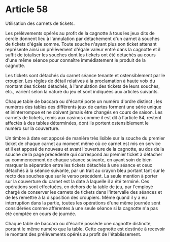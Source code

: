 # Article 58

Utilisation des carnets de tickets.

Les prélèvements opérés au profit de la cagnotte à tous les jeux dits de cercle donnent lieu à l'annulation par détachement d'un carnet à souches de tickets d'égale somme. Toute souche n'ayant plus son ticket attenant représente ainsi un prélèvement d'égale valeur entré dans la cagnotte et il suffit de totaliser les souches dont les tickets ont été détachés au cours d'une même séance pour connaître immédiatement le produit de la cagnotte.

Les tickets sont détachés du carnet séance tenante et ostensiblement par le croupier. Les règles de détail relatives à la proclamation à haute voix du montant des tickets détachés, à l'annulation des tickets de leurs souches, etc., varient selon la nature du jeu et sont indiquées aux articles suivants.

Chaque table de baccara ou d'écarté porte un numéro d'ordre distinct ; les numéros des tables des différents jeux de cartes forment une série unique et ininterrompue et ne doivent jamais être changés en cours de saison. Les carnets de tickets, remis aux casinos comme il est dit à l'article 84, restent affectés à des tables déterminées, dont ils portent ostensiblement le numéro sur la couverture.

Un timbre à date est apposé de manière très lisible sur la souche du premier ticket de chaque carnet au moment même où ce carnet est mis en service et il est apposé de nouveau et avant l'ouverture de la cagnotte, au dos de la souche de la page précédente qui correspond au premier ticket à détacher au commencement de chaque séance suivante, en ayant soin de bien marquer la séparation entre les tickets détachés à une séance et ceux détachés à la séance suivante, par un trait au crayon bleu portant tant sur le recto des souches que sur le verso précédent. La seule mention à porter sur la couverture du carnet est la date à laquelle il a été terminé. Ces opérations sont effectuées, en dehors de la table de jeu, par l'employé chargé de conserver les carnets de tickets dans l'intervalle des séances et de les remettre à la disposition des croupiers. Même quand il y a eu interruption dans la partie, toutes les opérations d'une même journée sont considérées comme afférentes à une seule séance si la cagnotte n'a pas été comptée en cours de journée.

Chaque table de baccara ou d'écarté possède une cagnotte distincte, portant le même numéro que la table. Cette cagnotte est destinée à recevoir le montant des prélèvements opérés au profit de l'établissement.
